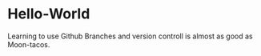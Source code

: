 # Hello-World
Learning to use Github
Branches and version controll is almost as good as Moon-tacos.
